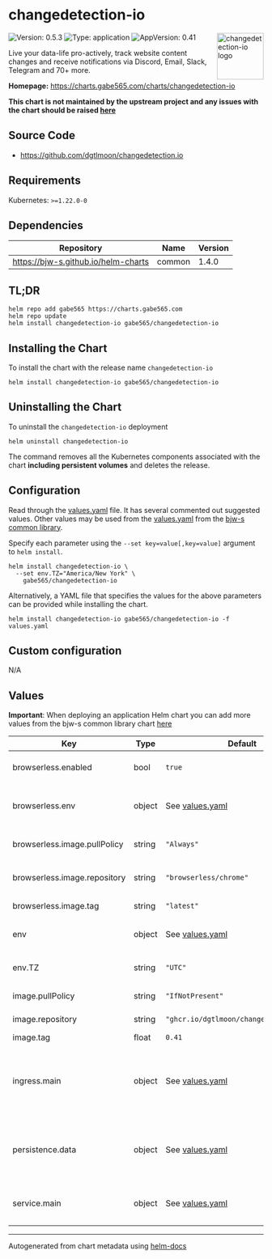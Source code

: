 # changedetection-io

<img src="https://raw.githubusercontent.com/gabe565/charts/main/charts/changedetection-io/icon.png" align="right" width="92" alt="changedetection-io logo">

![Version: 0.5.3](https://img.shields.io/badge/Version-0.5.3-informational?style=flat)
![Type: application](https://img.shields.io/badge/Type-application-informational?style=flat)
![AppVersion: 0.41](https://img.shields.io/badge/AppVersion-0.41-informational?style=flat)

Live your data-life pro-actively, track website content changes and receive notifications via Discord, Email, Slack, Telegram and 70+ more.

**Homepage:** <https://charts.gabe565.com/charts/changedetection-io>

**This chart is not maintained by the upstream project and any issues with the chart should be raised
[here](https://github.com/gabe565/charts/issues/new?assignees=gabe565&labels=bug&template=bug_report.yaml&name=changedetection-io&version=0.5.3)**

## Source Code

* <https://github.com/dgtlmoon/changedetection.io>

## Requirements

Kubernetes: `>=1.22.0-0`

## Dependencies

| Repository | Name | Version |
|------------|------|---------|
| <https://bjw-s.github.io/helm-charts> | common | 1.4.0 |

## TL;DR

```console
helm repo add gabe565 https://charts.gabe565.com
helm repo update
helm install changedetection-io gabe565/changedetection-io
```

## Installing the Chart

To install the chart with the release name `changedetection-io`

```console
helm install changedetection-io gabe565/changedetection-io
```

## Uninstalling the Chart

To uninstall the `changedetection-io` deployment

```console
helm uninstall changedetection-io
```

The command removes all the Kubernetes components associated with the chart **including persistent volumes** and deletes the release.

## Configuration

Read through the [values.yaml](./values.yaml) file. It has several commented out suggested values.
Other values may be used from the [values.yaml](https://github.com/bjw-s/helm-charts/tree/main/charts/library/common/values.yaml) from the [bjw-s common library](https://github.com/bjw-s/helm-charts/tree/main/charts/library/common).

Specify each parameter using the `--set key=value[,key=value]` argument to `helm install`.

```console
helm install changedetection-io \
  --set env.TZ="America/New York" \
    gabe565/changedetection-io
```

Alternatively, a YAML file that specifies the values for the above parameters can be provided while installing the chart.

```console
helm install changedetection-io gabe565/changedetection-io -f values.yaml
```

## Custom configuration

N/A

## Values

**Important**: When deploying an application Helm chart you can add more values from the bjw-s common library chart [here](https://github.com/bjw-s/helm-charts/tree/main/charts/library/common)

| Key | Type | Default | Description |
|-----|------|---------|-------------|
| browserless.enabled | bool | `true` | Enable Browserless sidecar |
| browserless.env | object | See [values.yaml](./values.yaml) | Browserless environment variables. [[ref]](https://docs.browserless.io/docs/docker.html) |
| browserless.image.pullPolicy | string | `"Always"` | Browserless image pull policy |
| browserless.image.repository | string | `"browserless/chrome"` | Browserless image repository |
| browserless.image.tag | string | `"latest"` | Browserless image tag |
| env | object | See [values.yaml](./values.yaml) | environment variables. [[ref]](https://github.com/dgtlmoon/changedetection.io/blob/master/docker-compose.yml) |
| env.TZ | string | `"UTC"` | Set the container timezone |
| image.pullPolicy | string | `"IfNotPresent"` | image pull policy |
| image.repository | string | `"ghcr.io/dgtlmoon/changedetection.io"` | image repository |
| image.tag | float | `0.41` | image tag |
| ingress.main | object | See [values.yaml](./values.yaml) | Enable and configure ingress settings for the chart under this key. |
| persistence.data | object | See [values.yaml](./values.yaml) | Configure persistence settings for the chart under this key. |
| service.main | object | See [values.yaml](./values.yaml) | Configures service settings for the chart. |

---
Autogenerated from chart metadata using [helm-docs](https://github.com/norwoodj/helm-docs)
